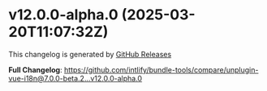 # v12.0.0-alpha.0 (2025-03-20T11:07:32Z)

This changelog is generated by [GitHub Releases](https://github.com/intlify/bundle-tools/releases/tag/v12.0.0-alpha.0)

<!-- Release notes generated using configuration in .github/release.yml at v12.0.0-alpha.0 -->



**Full Changelog**: https://github.com/intlify/bundle-tools/compare/unplugin-vue-i18n@7.0.0-beta.2...v12.0.0-alpha.0


